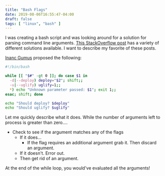 ```yaml
---
title: "Bash Flags"
date: 2019-08-06T16:55:47-04:00
draft: false
tags: [ "linux", "bash" ]
---
```


I was creating a bash script and was looking around for a solution for parsing command line arguments. [This StackOverflow post](https://stackoverflow.com/questions/192249/how-do-i-parse-command-line-arguments-in-bash) has a variety of different solutions available. I want to describe my favorite of these posts.

[Inanc Gumus](https://stackoverflow.com/users/115363/inanc-gumus) proposed the following:

```bash
#!/bin/bash

while [[ "$#" -gt 0 ]]; do case $1 in
  -d|--deploy) deploy="$2"; shift;;
  -u|--uglify) uglify=1;;
  *) echo "Unknown parameter passed: $1"; exit 1;;
esac; shift; done

echo "Should deploy? $deploy"
echo "Should uglify? $uglify"
```

Let me quickly describe what it does. While the number of arguments left to process is greater than zero....

- Check to see if the argument matches any of the flags
  - If it does...
    - If the flag requires an additional argument grab it. Then discard an argument.
  - If it doesn't. Error out.
  - Then get rid of an argument.

At the end of the while loop, you would've evaluated all the arguments!
